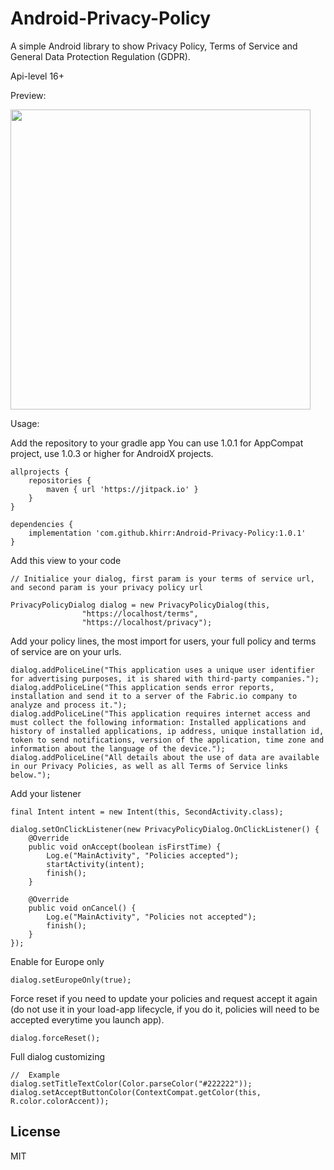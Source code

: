 # Android-Privacy-Policy
A simple Android library to show Privacy Policy, Terms of Service and General Data Protection Regulation (GDPR).

Api-level 16+

Preview:

<img src="https://github.com/khirr/Android-Privacy-Policy/blob/master/art/main-view-screenshot.png" width="480">

Usage:

Add the repository to your gradle app
You can use 1.0.1 for AppCompat project, use 1.0.3 or higher for AndroidX projects.
```
allprojects {
    repositories {
        maven { url 'https://jitpack.io' }
    }
}

dependencies {
    implementation 'com.github.khirr:Android-Privacy-Policy:1.0.1'
}
```

Add this view to your code
```
// Initialice your dialog, first param is your terms of service url, and second param is your privacy policy url

PrivacyPolicyDialog dialog = new PrivacyPolicyDialog(this,
                "https://localhost/terms",
                "https://localhost/privacy");
```

Add your policy lines, the most import for users, your full policy and terms of service are on your urls.
```
dialog.addPoliceLine("This application uses a unique user identifier for advertising purposes, it is shared with third-party companies.");
dialog.addPoliceLine("This application sends error reports, installation and send it to a server of the Fabric.io company to analyze and process it.");
dialog.addPoliceLine("This application requires internet access and must collect the following information: Installed applications and history of installed applications, ip address, unique installation id, token to send notifications, version of the application, time zone and information about the language of the device.");
dialog.addPoliceLine("All details about the use of data are available in our Privacy Policies, as well as all Terms of Service links below.");
```

Add your listener
```
final Intent intent = new Intent(this, SecondActivity.class);

dialog.setOnClickListener(new PrivacyPolicyDialog.OnClickListener() {
    @Override
    public void onAccept(boolean isFirstTime) {
        Log.e("MainActivity", "Policies accepted");
        startActivity(intent);
        finish();
    }

    @Override
    public void onCancel() {
        Log.e("MainActivity", "Policies not accepted");
        finish();
    }
});
```
Enable for Europe only
```
dialog.setEuropeOnly(true);
```

Force reset if you need to update your policies and request accept it again (do not use it in your load-app lifecycle, if you do it, policies will need to be accepted everytime you launch app).
```
dialog.forceReset();
```

Full dialog customizing
```
//  Example
dialog.setTitleTextColor(Color.parseColor("#222222"));
dialog.setAcceptButtonColor(ContextCompat.getColor(this, R.color.colorAccent));
```

## License
MIT

